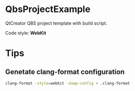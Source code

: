 # QbsProjectExample
QtCreator QBS project template with build script.

Code style: **WebKit**



# Tips

## Genetate clang-format configuration
```bash
clang-format -style=webkit -dump-config > .clang-format
``` 